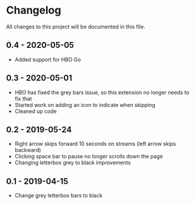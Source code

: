 # Changelog

All changes to this project will be documented in this file.

## 0.4 - 2020-05-05

- Added support for HBO Go

## 0.3 - 2020-05-01

- HBO has fixed the grey bars issue, so this extension no longer needs to fix that
- Started work on adding an icon to indicate when skipping
- Cleaned up code

## 0.2 - 2019-05-24

- Right arrow skips forward 10 seconds on streams (left arrow skips backward)
- Clicking space bar to pause no longer scrolls down the page
- Changing letterbox grey to black improvements

## 0.1 - 2019-04-15

- Change grey letterbox bars to black
